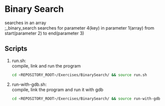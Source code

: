 # Binary Search
searches in an array<br />
;_binary_search searches for parameter 4(key) in parameter 1(array) from start(parameter 2) to end(parameter 3)

## Scripts
 1. run.sh: <br />
    compile, link and run the program <br />
    ```bash
    cd <REPOSITORY_ROOT>/Exercises/BinarySearch/ && source run.sh
    ```
 
 2. run-with-gdb.sh: <br />
    compile, link the program and run it with gdb <br />
    ```bash
    cd <REPOSITORY_ROOT>/Exercises/BinarySearch/ && source run-with-gdb.sh
    ```
